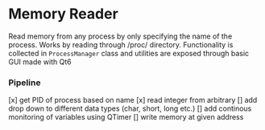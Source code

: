 # Memory Reader
Read memory from any process by only specifying the name of the process. Works by reading through /proc/ directory. 
Functionality is collected in `ProcessManager` class and utilities are exposed through basic GUI made with Qt6

[](screenshot.png)

### Pipeline

[x] get PID of process based on name
[x] read integer from arbitrary 
[] add drop down to different data types (char, short, long etc.)
[] add continous monitoring of variables using QTimer
[] write memory at given address